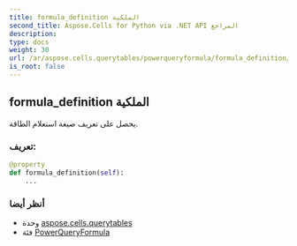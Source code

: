 ```yaml
---
title: formula_definition الملكية
second_title: Aspose.Cells for Python via .NET API المراجع
description:
type: docs
weight: 30
url: /ar/aspose.cells.querytables/powerqueryformula/formula_definition/
is_root: false
---
```

##  formula_definition الملكية

يحصل على تعريف صيغة استعلام الطاقة.
###  تعريف:
```python
@property
def formula_definition(self):
    ...
```

###  أنظر أيضا
* وحدة [aspose.cells.querytables](../../)
* فئة [PowerQueryFormula](/cells/python-net/ar/aspose.cells.querytables/powerqueryformula)
